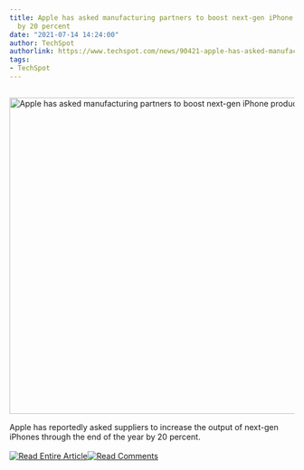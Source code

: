 ```yaml
---
title: Apple has asked manufacturing partners to boost next-gen iPhone production
  by 20 percent
date: "2021-07-14 14:24:00"
author: TechSpot
authorlink: https://www.techspot.com/news/90421-apple-has-asked-manufacturing-partners-boost-next-gen.html
tags:
- TechSpot
---
```

<a href="https://www.techspot.com/news/90421-apple-has-asked-manufacturing-partners-boost-next-gen.html" target="_blank"><img src="https://static.techspot.com/images2/news/ts3_thumbs/2021/07/2021-07-14-ts3_thumbs-6bb.jpg" width="800" height="560" style="padding: 15px 0" title="Apple has asked manufacturing partners to boost next-gen iPhone production by 20 percent" /></a><br />Apple has reportedly asked suppliers to increase the output of next-gen iPhones through the end of the year by 20 percent.<br /><br /><a href="https://www.techspot.com/news/90421-apple-has-asked-manufacturing-partners-boost-next-gen.html"><img src="https://static.techspot.com/images/rss/rss_buttons_01.png" border="0" alt="Read Entire Article" /></a><a href="https://www.techspot.com/news/90421-apple-has-asked-manufacturing-partners-boost-next-gen.html#comments"><img src="https://static.techspot.com/images/rss/rss_buttons_02.png" border="0" alt="Read Comments" /></a><br /><br />